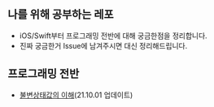 ## 나를 위해 공부하는 레포
- iOS/Swift부터 프로그래밍 전반에 대해 궁금한점을 정리합니다.
- 진짜 궁금한거 Issue에 남겨주시면 대신 정리해드립니다.

## 프로그래밍 전반
- [불변상태값의 이해](https://github.com/torch-ray/StudyForMySelf/tree/main/Study/%EB%B6%88%EB%B3%80%EC%83%81%ED%83%9C%EA%B0%92%EC%9D%98%20%EC%9D%B4%ED%95%B4)(21.10.01 업데이트)
